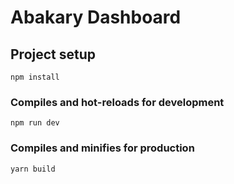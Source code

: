 
# Abakary Dashboard

## Project setup
```
npm install
```

### Compiles and hot-reloads for development
```
npm run dev
```

### Compiles and minifies for production
```
yarn build
```